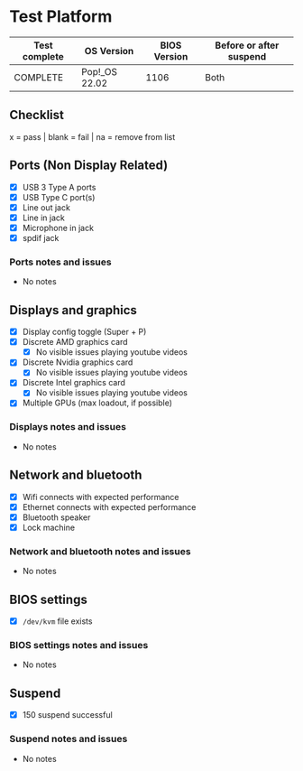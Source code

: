# Test Platform

| Test complete | OS Version     | BIOS Version | Before or after suspend |
| ------------- | -------------- | ------------ | ----------------------- |
|   COMPLETE    | Pop!\_OS 22.02 | 1106         | Both                    |

## Checklist

x = pass | blank = fail | na = remove from list

## Ports (Non Display Related)

- [x] USB 3 Type A ports
- [x] USB Type C port(s)
- [x] Line out jack
- [x] Line in jack
- [x] Microphone in jack
- [x] spdif jack

### Ports notes and issues

- No notes

## Displays and graphics

- [x] Display config toggle (Super + P)
- [x] Discrete AMD graphics card
  - [x] No visible issues playing youtube videos
- [x] Discrete Nvidia graphics card
  - [x] No visible issues playing youtube videos
- [x] Discrete Intel graphics card
  - [x] No visible issues playing youtube videos
- [x] Multiple GPUs (max loadout, if possible)

### Displays notes and issues

- No notes

## Network and bluetooth

- [x] Wifi connects with expected performance
- [x] Ethernet connects with expected performance
- [x] Bluetooth speaker
- [x] Lock machine

### Network and bluetooth notes and issues

- No notes

## BIOS settings

- [x] `/dev/kvm` file exists

### BIOS settings notes and issues

- No notes

## Suspend

- [x] 150 suspend successful

### Suspend notes and issues

- No notes

